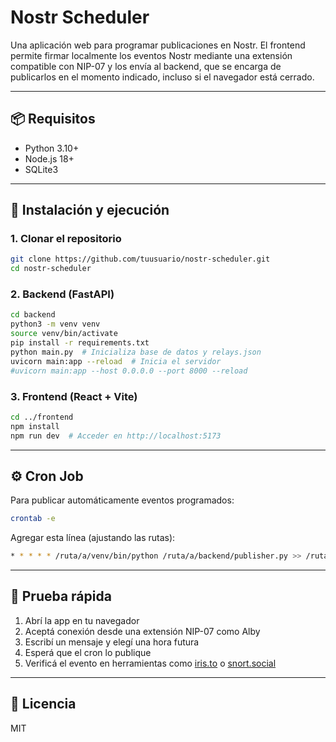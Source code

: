 # Nostr Scheduler

Una aplicación web para programar publicaciones en Nostr. El frontend permite firmar localmente los eventos Nostr mediante una extensión compatible con NIP-07 y los envía al backend, que se encarga de publicarlos en el momento indicado, incluso si el navegador está cerrado.

---

## 📦 Requisitos

- Python 3.10+
- Node.js 18+
- SQLite3

---

## 🚀 Instalación y ejecución

### 1. Clonar el repositorio

```bash
git clone https://github.com/tuusuario/nostr-scheduler.git
cd nostr-scheduler
```

### 2. Backend (FastAPI)

```bash
cd backend
python3 -m venv venv
source venv/bin/activate
pip install -r requirements.txt
python main.py  # Inicializa base de datos y relays.json
uvicorn main:app --reload  # Inicia el servidor
#uvicorn main:app --host 0.0.0.0 --port 8000 --reload

```

### 3. Frontend (React + Vite)

```bash
cd ../frontend
npm install
npm run dev  # Acceder en http://localhost:5173
```

---

## ⚙️ Cron Job

Para publicar automáticamente eventos programados:

```bash
crontab -e
```

Agregar esta línea (ajustando las rutas):

```bash
* * * * * /ruta/a/venv/bin/python /ruta/a/backend/publisher.py >> /ruta/a/backend/cron.log 2>&1
```

---

## 🧪 Prueba rápida

1. Abrí la app en tu navegador
2. Aceptá conexión desde una extensión NIP-07 como Alby
3. Escribí un mensaje y elegí una hora futura
4. Esperá que el cron lo publique
5. Verificá el evento en herramientas como [iris.to](https://iris.to) o [snort.social](https://snort.social)

---

## 📄 Licencia

MIT

